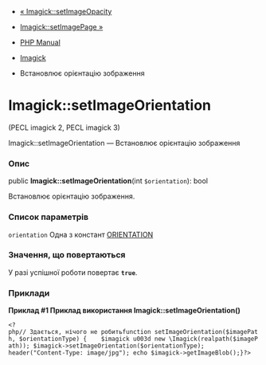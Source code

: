 - [« Imagick::setImageOpacity](imagick.setimageopacity.md)
- [Imagick::setImagePage »](imagick.setimagepage.md)

- [PHP Manual](index.md)
- [Imagick](class.imagick.md)
- Встановлює орієнтацію зображення

# Imagick::setImageOrientation

(PECL imagick 2, PECL imagick 3)

Imagick::setImageOrientation — Встановлює орієнтацію зображення

### Опис

public **Imagick::setImageOrientation**(int `$orientation`): bool

Встановлює орієнтацію зображення.

### Список параметрів

`orientation`
Одна з констант
[ORIENTATION](imagick.constants.md#imagick.constants.orientation)

### Значення, що повертаються

У разі успішної роботи повертає **`true`**.

### Приклади

**Приклад #1 Приклад використання **Imagick::setImageOrientation()****

`<?php// Здається, нічого не робитьfunction setImageOrientation($imagePath, $orientationType) {    $imagick u003d new \Imagick(realpath($imagePath)); $imagick->setImageOrientation($orientationType); header("Content-Type: image/jpg"); echo $imagick->getImageBlob();}?> `
